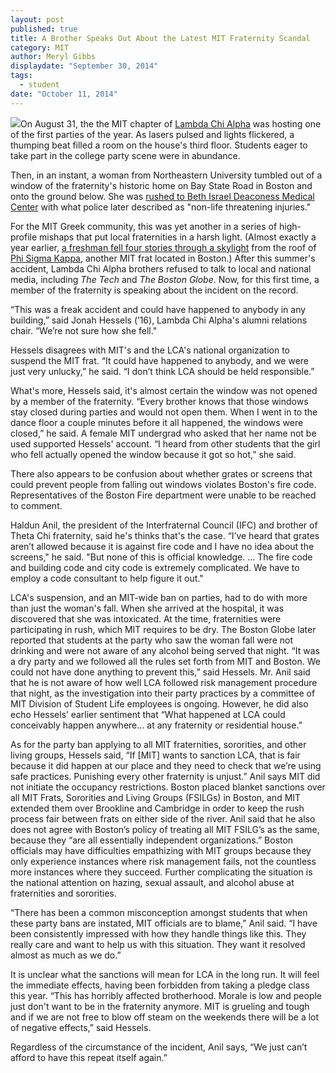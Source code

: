 ```yaml
---
layout: post
published: true
title: A Brother Speaks Out About the Latest MIT Fraternity Scandal
category: MIT
author: Meryl Gibbs
displaydate: "September 30, 2014"
tags: 
  - student
date: "October 11, 2014"
---
```


![](http://d1wvharlsiyzfl.cloudfront.net/wp-content/uploads/2014/09/5777ddcab3da704f8638e61dff539732.png)On August 31, the the MIT chapter of [Lambda Chi Alpha](http://web.mit.edu/lca/) was hosting one of the first parties of the year. As lasers pulsed and lights flickered, a thumping beat filled a room on the house's third floor. Students eager to take part in the college party scene were in abundance. 

Then, in an instant, a woman from Northeastern University tumbled out of a window of the fraternity's historic home on Bay State Road in Boston and onto the ground below. She was [rushed to Beth Israel Deaconess Medical Center](http://www.bostonglobe.com/metro/2014/09/01/student-falls-from-mit-fraternity-window/BBj1YiwViY44GqiCuE6muI/story.html) with what police later described as "non-life threatening injuries." 

For the MIT Greek community, this was yet another in a series of high-profile mishaps that put local fraternities in a harsh light. (Almost exactly a year earlier, [a freshman fell four stories through a skylight](http://www.boston.com/news/local/massachusetts/2013/09/11/teen-falls-four-stories-through-skylight-mit-frat-house/IDwApg9xpBEbSwHp3yRjUM/story.html) from the roof of [Phi Sigma Kappa](http://phisig.mit.edu/), another MIT frat located in Boston.)
After this summer's accident, Lambda Chi Alpha brothers refused to talk to local and national media, including _The Tech_ and _The Boston Globe_. Now, for this first time, a member of the fraternity is speaking about the incident on the record.

“This was a freak accident and could have happened to anybody in any building,” said Jonah Hessels (’16), Lambda Chi Alpha's alumni relations chair. “We’re not sure how she fell."

Hessels disagrees with MIT's and the LCA's national organization to suspend the MIT frat. “It could have happened to anybody, and we were just very unlucky,” he said. “I don’t think LCA should be held responsible.”

What's more, Hessels said, it's almost certain the window was not opened by a member of the fraternity. “Every brother knows that those windows stay closed during parties and would not open them. When I went in to the dance floor a couple minutes before it all happened, the windows were closed,” he said. A female MIT undergrad who asked that her name not be used supported Hessels' account. “I heard from other students that the girl who fell actually opened the window because it got so hot,” she said. 

There also appears to be confusion about whether grates or screens that could prevent people from falling out windows violates Boston's fire code. Representatives of the Boston Fire department were unable to be reached to comment.

Haldun Anil, the president of the Interfraternal Council (IFC) and brother of Theta Chi fraternity, said he's thinks that's the case. “I’ve heard that grates aren’t allowed because it is against fire code and I have no idea about the screens," he said. "But none of this is official knowledge. ... The fire code and building code and city code is extremely complicated. We have to employ a code consultant to help figure it out." 

LCA's suspension, and an MIT-wide ban on parties, had to do with more than just the woman's fall. When she arrived at the hospital, it was discovered that she was intoxicated. At the time, fraternities were participating in rush, which MIT requires to be dry. The Boston Globe later reported that students at the party who saw the woman fall were not drinking and were not aware of any alcohol being served that night. “It was a dry party and we followed all the rules set forth from MIT and Boston. We could not have done anything to prevent this,” said Hessels. Mr. Anil said that he is not aware of how well LCA followed risk management procedure that night, as the investigation into their party practices by a committee of MIT Division of Student Life employees is ongoing. However, he did also echo Hessels’ earlier sentiment that “What happened at LCA could conceivably happen anywhere… at any fraternity or residential house.”

As for the party ban applying to all MIT fraternities, sororities, and other living groups, Hessels said, “If [MIT] wants to sanction LCA, that is fair because it did happen at our place and they need to check that we’re using safe practices. Punishing every other fraternity is unjust.” Anil says MIT did not initiate the occupancy restrictions. Boston placed blanket sanctions over all MIT Frats, Sororities and Living Groups (FSILGs) in Boston, and MIT extended them over Brookline and Cambridge in order to keep the rush process fair between frats on either side of the river. Anil said that he also does not agree with Boston’s policy of treating all MIT FSILG’s as the same, because they “are all essentially independent organizations.” Boston officials may have difficulties empathizing with MIT groups because they only experience instances where risk management fails, not the countless more instances where they succeed. Further complicating the situation is the national attention on hazing, sexual assault,  and alcohol abuse at fraternities and sororities. 

“There has been a common misconception amongst students that when these party bans are instated, MIT officials are to blame,” Anil said. “I have been consistently impressed with how they handle things like this. They really care and want to help us with this situation. They want it resolved almost as much as we do.” 

It is unclear what the sanctions will mean for LCA in the long run. It will feel the immediate effects, having been forbidden from taking a pledge class this year. “This has horribly affected brotherhood. Morale is low and people just don't want to be in the fraternity anymore. MIT is grueling and tough and if we are not free to blow off steam on the weekends there will be a lot of negative effects,” said Hessels.

Regardless of the circumstance of the incident, Anil says, “We just can’t afford to have this repeat itself again.”